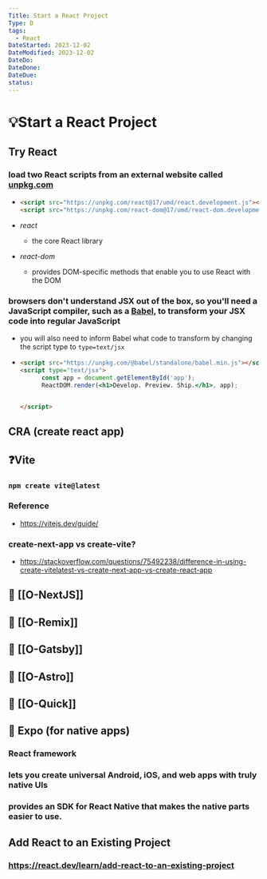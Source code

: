 ```yaml
---
Title: Start a React Project
Type: D
tags:
  - React
DateStarted: 2023-12-02
DateModified: 2023-12-02
DateDo: 
DateDone: 
DateDue: 
status:
---
```


# 💡Start a React Project

## Try React

### load two React scripts from an external website called [unpkg.com](https://unpkg.com/)

-
  ```html
  <script src="https://unpkg.com/react@17/umd/react.development.js"></script>
  <script src="https://unpkg.com/react-dom@17/umd/react-dom.development.js"></script>
  ```

- *react*
    - the core React library
- *react-dom*
    - provides DOM-specific methods that enable you to use React with the DOM

### browsers don't understand JSX out of the box, so you'll need a JavaScript compiler, such as a [Babel](https://babeljs.io/), to transform your JSX code into regular JavaScript
- you will also need to inform Babel what code to transform by changing the script type to `type=text/jsx`

-
  ```html
  <script src="https://unpkg.com/@babel/standalone/babel.min.js"></script>
  <script type="text/jsx">
        const app = document.getElementById('app');
        ReactDOM.render(<h1>Develop. Preview. Ship.</h1>, app);
  
  
  </script>
  
  ```


## CRA (create react app)

## ❓Vite

### `npm create vite@latest`

### Reference
- https://vitejs.dev/guide/

### create-next-app vs create-vite?
- https://stackoverflow.com/questions/75492238/difference-in-using-create-vitelatest-vs-create-next-app-vs-create-react-app

## 📌 [[O-NextJS]]

## 📌 [[O-Remix]]

## 📌 [[O-Gatsby]]

## 📌 [[O-Astro]]

## 📌 [[O-Quick]]

## 📌 Expo (for native apps)

### React framework

### lets you create universal Android, iOS, and web apps with truly native UIs

### provides an SDK for React Native that makes the native parts easier to use.

## Add React to an Existing Project

### https://react.dev/learn/add-react-to-an-existing-project